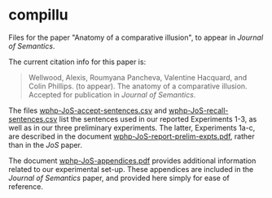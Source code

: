 # compillu
Files for the paper "Anatomy of a comparative illusion", to appear in *Journal of Semantics*. 

The current citation info for this paper is: 

> Wellwood, Alexis, Roumyana Pancheva, Valentine Hacquard, and Colin Phillips. (to appear). The anatomy of a comparative illusion. Accepted for publication in *Journal of Semantics*. 

The files [wphp-JoS-accept-sentences.csv](wphp-JoS-accept-sentences.csv) and [wphp-JoS-recall-sentences.csv](wphp-JoS-recall-sentences.csv) list the sentences used in our reported Experiments 1-3, as well as in our three preliminary experiments. The latter, Experiments 1a-c, are described in the document [wphp-JoS-report-prelim-expts.pdf](wphp-JoS-report-prelim-expts.pdf), rather than in the *JoS* paper.

The document [wphp-JoS-appendices.pdf](wphp-JoS-appendices.pdf) provides additional information related to our experimental set-up. These appendices are included in the *Journal of Semantics* paper, and provided here simply for ease of reference. 